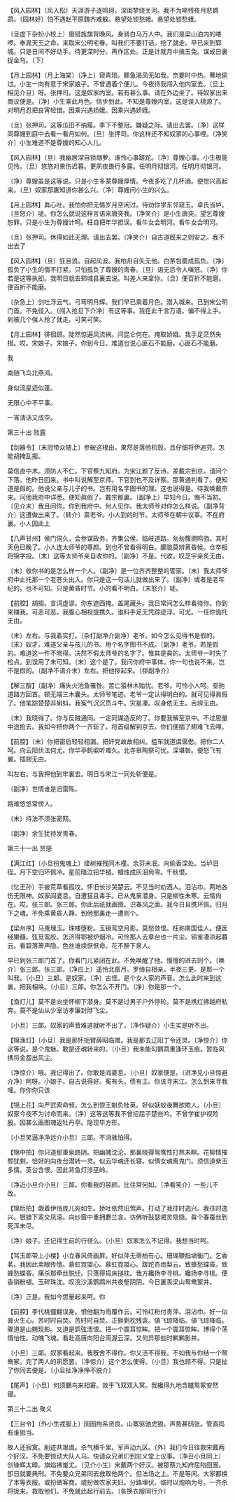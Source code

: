 <!-- { "loadSidebar": true } -->
【风入园林】〔风入松〕天涯游子逐鸣珂。深闺梦绕关河。我不为啼残夜月悲鹦鹉。〔园林好〕怕不遇赵平原魏齐难躱。悬望处锁愁蛾。悬望处锁愁蛾。

〔旦虚下杂扮小校上〕猎猎旌旗背晚风。身骑白马万人中。我们是梁山泊内的喽啰。奉晁天王之命。来取宋公明宅眷。叫我们不要打话。抢了就走。早已来到郓城。只是日间不好动手。待更深时分。再作区处。正是计就月中擒玉兔。谋成日裏捉金乌。〔下〕 

【月上园林】〔月上海棠〕〔净上〕窥靑琐。鳏鱼渴凤无如我。奈霎时中热。蓦地偷过。小生一向有意于宋家娘子。不曾遇着个便儿。今夜待我闯入他内室去。〔旦上相见介旦〕呀。张押司。这是奴家内室。若有甚么事。请在外边坐了。待奴家出来商议便是。〔净〕小生乘此月色。信步到此。不知是尊嫂内室。这是误入桃源了。对明月忍把良宵轻错。因乘兴遇娇娥。因乘兴遇娇娥。

〔旦〕张押司。这等瓜田不纳履。李下不整冠。嫌疑之际。请出去罢。〔净〕这样同尊嫂到庭中去看一看月如何。〔旦〕张押司。你这样还不知奴家的心事哩。〔净笑介〕小生难道不是尊嫂的知心人儿。 

【风入园林】〔旦〕我幽居深自锁烟萝。谁怜心事蹉跎。〔净〕尊嫂心事。小生极能见怜。〔旦〕悠悠对景伤迟暮。更夙夜畏行多露。任明月彻银河。任明月彻银河。

〔净〕尊嫂虽是这等说。只是小生多蒙尊嫂厚情。今夜多吃了几杯酒。便觉兴高起来。〔旦〕奴家那裏知道你甚么兴。〔净〕尊嫂问小生的兴么。 

【月上园林】眞心吐。我怕你把无情岁月空闲过。待劝你学东邻窥玉。卓氏当垆。〔旦怒介〕唗。你怎么就说这样言语来唐突我。〔净笑介〕是小生唐突。望乞尊嫂恕罪。只是小生为尊嫂计呵。枉自把年华担误。看牛女会明河。看牛女会明河。

〔旦〕张押司。休得如此无理。请出去罢。〔净笑介〕自古道旣来之则安之。我不出去了 

【风入园林】〔旦〕狂且浪。自起风波。我柏舟自矢无他。白茅包麕成孤负。〔净〕孤负了小生的情不打紧。只怕孤负了尊嫂的靑春。〔旦〕语无忌令人嗔怒。〔净〕你若是这等执抝。我明日就去郓城县裏去说。叫差人来拿你。〔旦〕便百折不能磨。便百折不能磨。

〔杂急上〕剑吐浮云气。弓弯明月辉。我们早已乘着月色。潜入城来。已到宋公明门首。不免径入。〔闯入抢旦下介净〕有这等事。我在此千言万语。骗不得上手。到被几个强人抢了就走。可笑可笑。 

【月上园林】徘徊顾。陡然惊遍风流祸。问昆仑何在。掩取娇娥。我手足茫然失措。哎。宋娘子。宋娘子。你到今日。难道也说心匪石不能磨。心匪石不能磨。

我 

南随飞鸟北燕鸿。

身似流星迹似蓬。

无限心中不平事。

一宵淸话又成空。 

第三十出
败露

【剑器令】〔末冠带众随上〕参破这根由。果然是落他机彀。且仔细将伊追究。怎能胡掩乱搊。

莫信直中术。须防人不仁。下官蔡九知府。为宋江题了反诗。差戴宗到京。请问个下落。他昨日回来。书中叫说解至京师。下官到也不及详察。那黄通判看了。便知道是假的。他说父亲与儿子的书。岂有用名字图书的理。这也说得是。待我唤戴宗来。问他我府中详悉。便知眞假了。戴宗那裏。〔副净上〕早知今日。悔不当初。〔见介末〕我且问你。你到我府中。何人见你。我太师爷对你怎么样说。〔副净背介〕这遭做出来了。〔转介〕禀老爷。小人到的时节。太师爷在朝中议事。不在府裏。小人因此上 

【八声甘州】侯门伺久。会参谋政务。齐集公侯。临岐道路。匆匆簇拥鸣驺。其时天色已晚了。小人连太师爷的尊颜。到也不曾看得明白。朦胧莫辨黄昏候。仓卒相将锦字投。〔末〕这等太师爷亲自收你的。〔副净〕不是。代收。叹芝宇亲炙无由。

〔末〕收你书的是怎么样一个人。〔副净〕是一位齐齐整整的管家。〔末〕我太师爷府中止托那一个老苍头出入。你只是这一句话儿就做出来了。〔副净〕或者是老年纪的。也不可知。只是黄昏时节。小的看不明白。〔末怒介〕唗。 

【前腔】胡搊。言词虚谬。你东遮西掩。盖尾藏头。我日常间怎么样看待你。你到来赚我。可恶可恶。我腹心相视提携久。谁料手足无凭踪迹浮。可尤。一任你诡托无由。

〔末〕左右。与我着实打。〔杂打副净介副净〕老爷。如今怎么见得书是假的。〔末〕奴才。难道父亲与孩儿的书。用个名字图书不成。〔副净〕老爷。若是假的。难道这一件不晓得。决然不假太师爷的名字了。惟其是眞的。太师爷一时失了检点。到误用了未可知。〔末〕这个是了。我问你府中事体。你一句也说不来。岂不是假的。〔副净不语介末〕左右。把他拶起来。〔拶副净介〕 

【解三酲】〔副净〕痛失火池鱼罹咎。苦亡猿林木贻忧。老爷。可怜小人呵。驱驰道路方回首。顿无端三木囊头。太师爷笔迹。老爷一定认得明白的。就可见得眞假了。他笔踪楚楚非蝌蚪。我寃气沉沉贯斗牛。灾星凑。叹身依无主。舌辨无由。

〔末〕我晓得了。你与反贼通同。一定同谋造反的了。你要我解至京中。不过思量中途抢去。我如今把你两个一齐斩了。将首级解到京去。你们便插了翅难飞去哩。 

【前腔】〔末〕你把密启轻轻相漏。把奸党故故相纠。槛车就道虞僝僽。把你二人呵。向云阳伏法何尤。你华亭鹤唳听难久。北寺皋陶祭可忧。深堪咎。便怒飞有翼。插翅无由。

叫左右。与我押他到牢裏去。明日与宋江一同处斩便是。 

〔副净〕世情谁是旧雷陈。

路难悠悠常傍人。

〔末〕持法不须张密网。

〔副净〕余生犹待发靑春。 

第三十一出
冥感

【满江红】〔小旦扮鬼魂上〕绛树摧残同木槿。余芬未冺。向偷香深处。当垆旧径。月下空归环佩冷。星前暗泣铅华褪。蜡烛成灰泪尙零。千秋恨。

〔忆王孙〕手披荒草看孤坟。怀旧长沙哭楚云。不见当时劝酒人。泪沾巾。两地各伤无限神。奴家阎婆息。自遭狂且毒手。已从鬼箓潜身。只是柳性未寒。云情尙在。哎。张三郞。张三郞。你此后祇就画图。识春风之面。我今日且携环佩。归月下之魂。不免乘黄昏人静。到他那裏走一遭则个。 

【梁州序】马嵬埋玉。珠楼堕粉。玉镜鸾空月影。莫愁敛恨。枉称南国佳人。便医经獭髓。弦觅鸾胶。怎济得鄂被炉烟冷。可怜那人去章台也一片尘。铜雀凄凉起暮云。看碧落箫声隐。色丝谁续恹恹命。花不醉下泉人。

早已到张三郞门首了。你看门儿紧闭在此。不免唤醒了他。慢慢的进去则个。〔唤介〕张三郞。张三郞。〔净应上〕遥怜北窗月。罗绮自相亲。半夜三更。是那一个叫我。〔小旦〕三郞。是奴家。〔净〕古怪。是个女人家的声音。怎么此时来到这裏。把我相唤。〔小旦〕三郞。你怎么不开门。〔净〕你是那一个。 

【渔灯儿】莫不是向坐怀柳下潜身。莫不是过男子户外停轮。莫不是携红拂越府私奔。莫不是仙从少室访孝廉封陟飞尘。

〔小旦〕三郞。奴家的声音难道就听不出了。〔净作疑介〕小生实是听不出。 

【锦渔灯】〔小旦〕我是那怀扼臂薛昭临赠。我是那去辽阳丁令还灵。〔净惊介〕你这等说。是个鬼魅。敢是还魂转来的。〔小旦〕我未能勾鹦鹉重逢环玉痕。暂临风携将金盌出风尘。

〔净惊介〕哦。我记得出了。你敢是阎婆息。〔小旦〕奴家便是。〔进净见小旦惊避介净〕阿呀。小娘子。自古说得好。寃有头。债有主。你该寻宋江。怎么到来寻我哩。你你你只该 

【锦上花】向严武索命频。怎么到恨王魁负桂英。好似妖蛟夜舞欲欺人。〔小旦〕奴家今夜不为讨命而来。〔净〕这等这等我不曾招屈子楚些吟。不曾学崔护视殓殷。因甚么画图魂返牡丹亭。隐现毕方形。

〔小旦笑逼净净远介小旦〕三郞。不消骇怕得。 

【锦中拍】你只道那重泉路阴。把幽魄沈沦。那裏晓得鸳鸯性打熬未瞑。花柳情摧颓犹剩。恰好的向夜台潜转一灵。似云华魂还长寝。似倩女魂离鬼门。须信道紫玉多情。英台含恨。因此背鱼灯涉巫岭。

〔净近小旦介小旦〕三郞。你看我的容颜。比往常何如。〔净看笑介〕一些儿不改。 

【锦后拍】觑着伊俏庞儿宛如生。娇吐依然旧莺声。打动了我往时逸兴。我往时逸兴。银蜡下鸾交凤滚。向纱窗中重拥麝兰衾。彷佛听鼔瑟湘灵隐隐。眞个春蚕丝到死浑未尽。

〔净〕娘子。还记得生前的行径么。〔小旦〕奴家怎么不记得。我想当时呵。 

【骂玉郞带上小楼】小立春风倚画屛。好似萍无蒂柏有心。珊瑚鞭指塡衡门。乞香茗。我因此卖眼传情。慕虹霓盟心。慕虹霓盟心。蹉跎杏雨梨云。致蜂愁蝶昏。致蜂愁蝶昏。痛杀那牵丝脱纴。只落得捣床搥枕。我方纔扬李寻桃。纔扬李寻桃。便香销粉褪。玉碎珠沈。叹浣沙溪鹦鹉州共夜壑阴阴。今日裏羡梁山鸳鸯冢并。

〔净〕正是。我如今思量起来呵。你 

【前腔】李代桃僵翻误身。恨他翻为雨覆作云。可怜红粉付靑萍。泪沾巾。好一似膏火生心。苦时时自焚。苦时时自焚。正捱剩枕残衾。値飞琼降临。値飞琼降临。骤道是山魈现影。又道是鹍弦泄恨。把一个震耳惊眸。把一个震耳惊眸。博得个荡情怡性。动魄飞魂。看赴高唐向阳台雨渥云深。又何异那些时鹣鹣影并。

〔小旦〕三郞。奴家看起来。我旣舍不得你。你又活不得我。不如我与你结一个鸳鸯冢。完了两人的夙愿罢。〔净惊介〕这个怎么使得。〔小旦〕我也顾不得。只是扯了你同去便是。〔小旦扯净净挣不脱介〕 

【尾声】〔小旦〕何须鵩鸟来相窘。效于飞双双入冥。我纔得九地含矑鸳冢安然寝。 

第三十二出
聚义

【三台令】〔外小生戎服上〕囹圄拘系贤良。山寨驱驰虎狼。声势甚鸱张。管直捣有谁抵当。

故人还寂寞。削迹共艰虞。杀气横千里。军声动九区。〔外〕我们今日往救宋戴两个好汉。不免要惊动大队人马。快请众兄弟们到忠义堂上议事。〔净丑小旦同上〕剑锋辉太皥。旗焰拂蚩尤。〔见介小生〕宋戴两个好汉。被那蔡九知府屈陷囹圄。卽日就要典刑。不免要众兄弟同去救取他两个。但法场之上。不是等闲。大家都换了本等衣服。或扮做客商。或扮做农家夫妇。分路埋伏。临时以炮响为号。一齐杀将拢来。救取他们。不免就此起行前去。〔各换衣服同行介〕 

